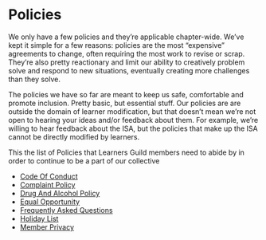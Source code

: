 # Policies

We only have a few policies and they’re applicable chapter-wide. We’ve kept it simple for a few reasons: policies are the most “expensive” agreements to change, often requiring the most work to revise or scrap. They’re also pretty reactionary and limit our ability to
creatively problem solve and respond to new situations, eventually creating more challenges than they solve.

The policies we have so far are meant to keep us safe, comfortable and promote inclusion. Pretty basic, but essential stuff. Our policies are are outside the domain of learner modification, but that doesn’t mean we’re not open to hearing your ideas and/or feedback about them. For example, we’re willing to hear feedback about the ISA, but the policies that make up the ISA cannot be directly modified by learners.

This the list of Policies that Learners Guild members need to abide by in order to continue to be a part of our collective

* [Code Of Conduct](/Policies/Code_of_Conduct.md)
* [Complaint Policy](/Policies/Complaint_Policy.md)
* [Drug And Alcohol Policy](/Policies/Drug_and_Alcohol_Policy.md)
* [Equal Opportunity](/Policies/Equal_Opportunity.md)
* [Frequently Asked Questions](/Policies/Frequently_Asked_Questions.md)
* [Holiday List](/Policies/Holiday_List.md)
* [Member Privacy](/Policies/Member_Privacy.md)
